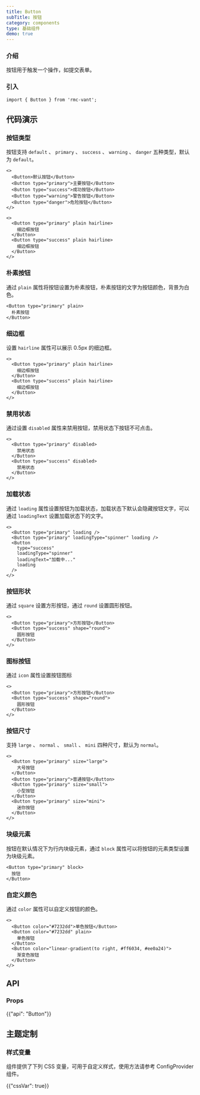 ```yaml
---
title: Button
subTitle: 按钮
category: components
type: 基础组件
demo: true
---
```


### 介绍

按钮用于触发一个操作，如提交表单。

### 引入

```tsx
import { Button } from 'rmc-vant';
```

## 代码演示

### 按钮类型

按钮支持 `default` 、 `primary` 、 `success` 、 `warning` 、 `danger` 五种类型，默认为 `default`。

```tsx
<>
  <Button>默认按钮</Button>
  <Button type="primary">主要按钮</Button>
  <Button type="success">成功按钮</Button>
  <Button type="warning">警告按钮</Button>
  <Button type="danger">危险按钮</Button>
</>
```

```tsx
<>
  <Button type="primary" plain hairline>
    细边框按钮
  </Button>
  <Button type="success" plain hairline>
    细边框按钮
  </Button>
</>
```

### 朴素按钮

通过 `plain` 属性将按钮设置为朴素按钮，朴素按钮的文字为按钮颜色，背景为白色。

```tsx
<Button type="primary" plain>
  朴素按钮
</Button>
```

### 细边框

设置 `hairline` 属性可以展示 0.5px 的细边框。

```tsx
<>
  <Button type="primary" plain hairline>
    细边框按钮
  </Button>
  <Button type="success" plain hairline>
    细边框按钮
  </Button>
</>
```

### 禁用状态

通过设置 `disabled` 属性来禁用按钮，禁用状态下按钮不可点击。

```tsx
<>
  <Button type="primary" disabled>
    禁用状态
  </Button>
  <Button type="success" disabled>
    禁用状态
  </Button>
</>
```

### 加载状态

通过 `loading` 属性设置按钮为加载状态，加载状态下默认会隐藏按钮文字，可以通过 `loadingText` 设置加载状态下的文字。

```tsx
<>
  <Button type="primary" loading />
  <Button type="primary" loadingType="spinner" loading />
  <Button
    type="success"
    loadingType="spinner"
    loadingText="加载中..."
    loading
  />
</>
```

### 按钮形状

通过 `square` 设置方形按钮，通过 `round` 设置圆形按钮。

```tsx
<>
  <Button type="primary">方形按钮</Button>
  <Button type="success" shape="round">
    圆形按钮
  </Button>
</>
```

### 图标按钮

通过 `icon` 属性设置按钮图标

```tsx
<>
  <Button type="primary">方形按钮</Button>
  <Button type="success" shape="round">
    圆形按钮
  </Button>
</>
```

### 按钮尺寸

支持 `large` 、 `normal` 、 `small` 、 `mini` 四种尺寸，默认为 `normal`。

```tsx
<>
  <Button type="primary" size="large">
    大号按钮
  </Button>
  <Button type="primary">普通按钮</Button>
  <Button type="primary" size="small">
    小型按钮
  </Button>
  <Button type="primary" size="mini">
    迷你按钮
  </Button>
</>
```

### 块级元素

按钮在默认情况下为行内块级元素，通过 `block` 属性可以将按钮的元素类型设置为块级元素。

```tsx
<Button type="primary" block>
  按钮
</Button>
```

### 自定义颜色

通过 `color` 属性可以自定义按钮的颜色。

```tsx
<>
  <Button color="#7232dd">单色按钮</Button>
  <Button color="#7232dd" plain>
    单色按钮
  </Button>
  <Button color="linear-gradient(to right, #ff6034, #ee0a24)">
    渐变色按钮
  </Button>
</>
```

## API

### Props

{{"api": "Button"}}

## 主题定制

### 样式变量

组件提供了下列 CSS 变量，可用于自定义样式，使用方法请参考 ConfigProvider 组件。

{{"cssVar": true}}
